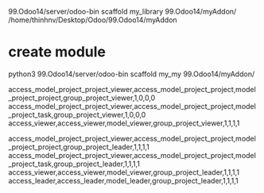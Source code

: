99.Odoo14/server/odoo-bin scaffold my_library 99.Odoo14/myAddon/
/home/thinhnv/Desktop/Odoo/99.Odoo14/myAddon

# create module 
python3 99.Odoo14/server/odoo-bin scaffold my_my 99.Odoo14/myAddon/





access_model_project_project_viewer,access_model_project_project,model_project_project,group_project_viewer,1,0,0,0
access_model_project_project_viewer,access_model_project_project,model_project_task,group_project_viewer,1,0,0,0
access_viewer,access_viewer,model_viewer,group_project_viewer,1,1,1,1


access_model_project_project_viewer,access_model_project_project,model_project_project,group_project_leader,1,1,1,1
access_model_project_project_viewer,access_model_project_project,model_project_task,group_project_leader,1,1,1,1
access_viewer,access_viewer,model_viewer,group_project_leader,1,1,1,1
access_leader,access_leader,model_leader,group_project_leader,1,1,1,1